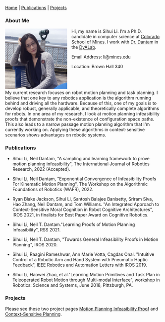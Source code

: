 

[Home](#-me) | [Publications](#pubs) | [Projects](#projects)

<h3>About Me<a name="me"></a></h3>

<div style="float: left;margin-right: 1em;">
<img src="img/sihui2.png" width="200" alt="me"/>
</div>

Hi, my name is Sihui Li. I'm a Ph.D. candidate in computer science at [Colorado School of Mines](https://www.mines.edu/). 
I work with [Dr. Dantam](http://www.neil.dantam.name/) in the [DyALab](http://dyalab.mines.edu/).

Email Address: li@mines.edu

Location: Brown Hall 340

<p style="clear:both"></p>

My current research focuses on robot motion planning and task planning. 
I believe that one key to any robotics application is the algorithm running behind and driving all the hardware.
Because of this, one of my goals is to develop robust, generally applicable, and theoretically complete algorithms for robots. 
In one area of my research, I look at motion planning infeasibility proofs that demonstrate the non-existence of configuration space paths. This also leads to a narrow passage motion planning algorithm that I'm currently working on. 
Applying these algorithms in context-sensitive scenarios shows advantages on robotic systems.




<p style="clear:both"></p>


<h3>Publications<a name="pubs"></a><p style="text-align: left;"></h3>

* Sihui Li, Neil Dantam, "A sampling and learning framework to prove motion planning infeasibility", The International Journal of Robotics Research, 2022 (Accepted).

* Sihui Li, Neil Dantam, "Exponential Convergence of Infeasibility Proofs For Kinematic Motion Planning", The Workshop on the Algorithmic Foundations of Robotics (WAFR), 2022.

* Ryan Blake Jackson, Sihui Li, Santosh Balajee Banisetty, Sriram Siva, Hao Zhang, Neil Dantam, and Tom Williams. "An Integrated Approach to Context-Sensitive Moral Cognition in Robot Cognitive Architectures", IROS 2021, in finalists for Best Paper Award on Cognitive Robotics.

* Sihui Li, Neil T. Dantam."Learning Proofs of Motion Planning Infeasibility", RSS 2021.

* Sihui Li, Neil T. Dantam, "Towards General Infeasibility Proofs in Motion Planning", IROS 2020. 

* Sihui Li, Raagini Rameshwar, Ann Marie Votta, Cagdas Onal. "Intuitive Control of a Robotic Arm and Hand System with Pneumatic Haptic Feedback", IEEE Robotics and Automation Letters with IROS 2019.

* Sihui Li, Haowei Zhao, et al."Learning Motion Primitives and Task Plan in Teleoperated Robot Motion through Multi-modal Interface", workshop in Robotics: Science and Systems, June 2018, Pittsburgh, PA.

<p style="clear:both"></p>

<h3>Projects<a name="projects"></a><p style="text-align: left;"></h3>

Please see these two project pages [Motion Planning Infeasibility Proof](http://dyalab.mines.edu/projects/infeasibility/index.html) and [Context-Sensitive Planning](http://dyalab.mines.edu/projects/hri/index.html). 

<p style="clear:both"></p>
